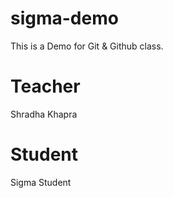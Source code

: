# sigma-demo
This is a Demo for Git &amp; Github class.
# Teacher
Shradha Khapra

# Student
Sigma Student